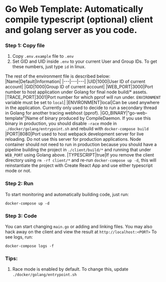 # Go Web Template: Automatically compile typescript (optional) client and golang server as you code.
### Step 1: Copy file

1. Copy `.env.example` file to `.env` 
2. Set GID and UID inside `.env` to your current User and Group IDs. To get these numbers, just type `id` in linux.

The rest of the environment file is described below:
|Name|Default|Information|
|---|---|---|
|UID|1000|User ID of current account|
|GID|1000|Group ID of current account|
|WEB_PORT|3000|Port number to host application under Golang for final node build/* assets.
|TRACE_PORT|3001|Port number for which pprof will run under. `ENVIRONMENT` variable must be set to `local`|
|ENVIRONMENT|local|Can be used anywhere in the application. Currently only used to decide to run a secondary thread in Golang for another tracing webhost (pprof).
|GO_BINARY|"go-web-template"|Name of binary produced by CompileDaemon. If you use this binary in production, you should disable `-race` mode in `./docker/golang/entrypoint.sh` and rebuild with `docker-compose build`
|PORT|8080|Port used to host webpack development server for live reloading. Do not use this server for production applications. Node container should not need to run in production because you should have a pipeline building the project in `./client/build/*` and running that under `WEB_PORT` using Golang above.
|TYPESCRIPT|true|If you remove the client directory using `rm -rf client/*` and re-run `docker-compose up -d`, this will reinstantiate the project with Create React App and use either typescript mode or not.


### Step 2: Run
To start monitoring and automatically building code, just run:
```
docker-compose up -d
```

### Step 3: Code
You can start changing `main.go` or adding and linking files. You may also hack away on the client and view the result at `http://localhost:<PORT>` To see logs, run:
```
docker-compose logs -f
```

### Tips:
1. Race mode is enabled by default. To change this, update `./docker/golang/entrypoint.sh`